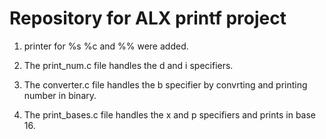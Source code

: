 # Repository for ALX printf project

1. printer for %s %c and %% were added.

2. The print_num.c file handles the d and i specifiers.

3. The converter.c file handles the b specifier by convrting and printing number in binary.

4. The print_bases.c file handles the x and p specifiers and prints in base 16.
